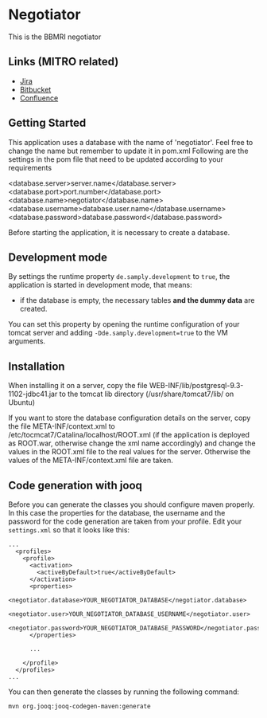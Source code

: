 # Negotiator

This is the BBMRI negotiator

## Links (MITRO related)

- [Jira](https://jira.mitro.dkfz.de/secure/RapidBoard.jspa?rapidView=9&projectKey=BIO)
- [Bitbucket](https://code.mitro.dkfz.de/projects/BIO)
- [Confluence](https://wiki.mitro.dkfz.de/display/BIO/Biobank+Home)

## Getting Started

This application uses a database with the name of 'negotiator'. Feel free to change the name but remember to update it in pom.xml
Following are the settings in the pom file that need to be updated according to your requirements

 <database.server>server.name</database.server>
 <database.port>port.number</database.port>
 <database.name>negotiator</database.name>
 <database.username>database.user.name</database.username>
 <database.password>database.password</database.password>

Before starting the application, it is necessary to create a database.

## Development mode

By settings the runtime property `de.samply.development` to `true`, the application is started in development mode, that means:

- if the database is empty, the necessary tables **and the dummy data** are created.

You can set this property by opening the runtime configuration of your tomcat server and adding `-Dde.samply.development=true` to the VM arguments.


## Installation

When installing it on a server, copy the file WEB-INF/lib/postgresql-9.3-1102-jdbc41.jar to the tomcat lib directory 
(/usr/share/tomcat7/lib/ on Ubuntu)

If you want to store the database configuration details on the server, copy the file META-INF/context.xml to 
/etc/tocmcat7/Catalina/localhost/ROOT.xml (if the application is deployed as 
ROOT.war, otherwise change the xml name accordingly) and change the values in the ROOT.xml file to the real values for 
the server.
Otherwise the values of the META-INF/context.xml file are taken.


## Code generation with jooq

Before you can generate the classes you should configure maven properly. In this case the properties
for the database, the username and the password for the code generation are taken from your profile. Edit your
`settings.xml` so that it looks like this:


```
...
  <profiles>
    <profile>
      <activation>
        <activeByDefault>true</activeByDefault>
      </activation>
      <properties>
        <negotiator.database>YOUR_NEGOTIATOR_DATABASE</negotiator.database>
        <negotiator.user>YOUR_NEGOTIATOR_DATABASE_USERNAME</negotiator.user>
        <negotiator.password>YOUR_NEGOTIATOR_DATABASE_PASSWORD</negotiator.password>
      </properties>

      ...

    </profile>
  </profiles>
...
```


You can then generate the classes by running the following command:


```
mvn org.jooq:jooq-codegen-maven:generate
```
